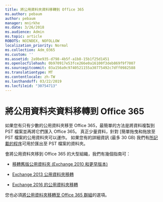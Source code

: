 ```yaml
---
title: 將公用資料夾資料移轉到 Office 365
ms.author: pebaum
author: pebaum
manager: mnirkhe
ms.date: 3/26/2018
ms.audience: Admin
ms.topic: article
ROBOTS: NOINDEX, NOFOLLOW
localization_priority: Normal
ms.collection: Adm_O365
ms.custom: ''
ms.assetid: 2a9be935-d798-4b5f-a1b8-15b1f25d1451
ms.openlocfilehash: 0b970917e53fce266e0a16100f3deb869f9f7007
ms.sourcegitcommit: 03a156a9c9740521155a30775492c7dff0982588
ms.translationtype: MT
ms.contentlocale: zh-TW
ms.lasthandoff: 03/22/2019
ms.locfileid: "30754713"
---
```

# <a name="migrate-public-folder-data-to-office-365"></a>將公用資料夾資料移轉到 Office 365

如果您有只有少數的公用資料夾移至 Office 365，最簡單的方法是將資料複製到 PST 檔案並再將它們匯入 Office 365。 真正少量資料，針對 [簡單拖曳和拖放至 PST 檔案的公用資料夾可以運作。 如果您有的詳細資訊 (最多 30 GB) 我們有[所記載的程序](https://technet.microsoft.com/library/dn874017%28v=exchg.150%29.aspx#PSTMigrate)可用於匯出至 PST 檔案的資料夾。 
  
會將公用資料夾移到 Office 365 的大型組織，我們有幾個指南可：
  
- [移轉舊版公用資料夾 (Exchange 2010 和更早版本)](https://technet.microsoft.com/library/dn874017%28v=exchg.150%29.aspx)
    
- [Exchange 2013 公用資料夾移轉](https://technet.microsoft.com/library/mt798260%28v=exchg.150%29.aspx)
    
- [Exchange 2016 的公用資料夾移轉](https://technet.microsoft.com/library/mt798260%28v=exchg.160%29.aspx)
    
您也必須[將公用資料夾移轉至 Office 365 群組](https://technet.microsoft.com/library/mt843872%28v=exchg.150%29.aspx)的選項。
  

